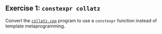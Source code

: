 ## Exercise 1: `constexpr collatz`

Convert the [`collatz.cpp`](collatz.cpp) program to use a `constexpr` function instead of template metaprogramming.
